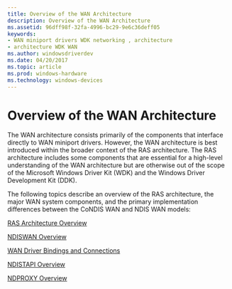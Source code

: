 ```yaml
---
title: Overview of the WAN Architecture
description: Overview of the WAN Architecture
ms.assetid: 96dff98f-32fa-4996-bc29-9e6c36deff05
keywords:
- WAN miniport drivers WDK networking , architecture
- architecture WDK WAN
ms.author: windowsdriverdev
ms.date: 04/20/2017
ms.topic: article
ms.prod: windows-hardware
ms.technology: windows-devices
---
```


# Overview of the WAN Architecture





The WAN architecture consists primarily of the components that interface directly to WAN miniport drivers. However, the WAN architecture is best introduced within the broader context of the RAS architecture. The RAS architecture includes some components that are essential for a high-level understanding of the WAN architecture but are otherwise out of the scope of the Microsoft Windows Driver Kit (WDK) and the Windows Driver Development Kit (DDK).

The following topics describe an overview of the RAS architecture, the major WAN system components, and the primary implementation differences between the CoNDIS WAN and NDIS WAN models:

[RAS Architecture Overview](ras-architecture-overview.md)

[NDISWAN Overview](ndiswan-overview.md)

[WAN Driver Bindings and Connections](wan-driver-bindings-and-connections.md)

[NDISTAPI Overview](ndistapi-overview.md)

[NDPROXY Overview](ndproxy-overview.md)

 

 





